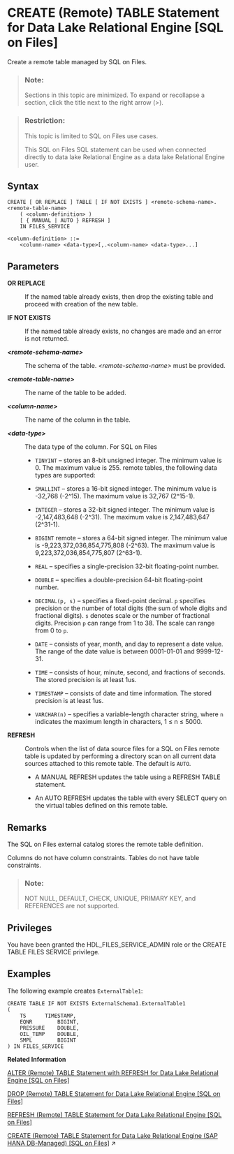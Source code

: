 <!-- loiobeffc07c515540088d372197c9eee191 -->

# CREATE \(Remote\) TABLE Statement for Data Lake Relational Engine \[SQL on Files\]

Create a remote table managed by SQL on Files.



> ### Note:  
> Sections in this topic are minimized. To expand or recollapse a section, click the title next to the right arrow \(*\>*\).



> ### Restriction:  
> This topic is limited to SQL on Files use cases.
> 
> This SQL on Files SQL statement can be used when connected directly to data lake Relational Engine as a data lake Relational Engine user.



<a name="loiobeffc07c515540088d372197c9eee191__CT_syntax"/>

## Syntax

```
CREATE [ OR REPLACE ] TABLE [ IF NOT EXISTS ] <remote-schema-name>.<remote-table-name>
    ( <column-definition> ) 
    [ { MANUAL | AUTO } REFRESH ]
    IN FILES_SERVICE

<column-definition> ::=
    <column-name> <data-type>[,.<column-name> <data-type>...]

```



<a name="loiobeffc07c515540088d372197c9eee191__CT_parameters"/>

## Parameters


<dl>
<dt><b>

OR REPLACE

</b></dt>
<dd>

If the named table already exists, then drop the existing table and proceed with creation of the new table.



</dd><dt><b>

IF NOT EXISTS

</b></dt>
<dd>

If the named table already exists, no changes are made and an error is not returned.



</dd><dt><b>

*<remote-schema-name\>*

</b></dt>
<dd>

The schema of the table. *<remote-schema-name\>* must be provided.



</dd><dt><b>

*<remote-table-name\>*

</b></dt>
<dd>

The name of the table to be added.



</dd><dt><b>

*<column-name\>*

</b></dt>
<dd>

The name of the column in the table.



</dd><dt><b>

*<data-type\>*

</b></dt>
<dd>

The data type of the column. For SQL on Files

-   `TINYINT` – stores an 8-bit unsigned integer. The minimum value is 0. The maximum value is 255. remote tables, the following data types are supported:

-   `SMALLINT` – stores a 16-bit signed integer. The minimum value is -32,768 \(-2^15\). The maximum value is 32,767 \(2^15-1\).

-   `INTEGER` – stores a 32-bit signed integer. The minimum value is -2,147,483,648 \(-2^31\). The maximum value is 2,147,483,647 \(2^31-1\).

-   `BIGINT` remote – stores a 64-bit signed integer. The minimum value is -9,223,372,036,854,775,808 \(-2^63\). The maximum value is 9,223,372,036,854,775,807 \(2^63-1\).

-   `REAL` – specifies a single-precision 32-bit floating-point number.

-   `DOUBLE` – specifies a double-precision 64-bit floating-point number.

-   `DECIMAL(p, s)` – specifies a fixed-point decimal. `p` specifies precision or the number of total digits \(the sum of whole digits and fractional digits\). `s` denotes scale or the number of fractional digits. Precision `p` can range from 1 to 38. The scale can range from 0 to `p`.

-   `DATE` – consists of year, month, and day to represent a date value. The range of the date value is between 0001-01-01 and 9999-12-31.

-   `TIME` – consists of hour, minute, second, and fractions of seconds. The stored precision is at least 1us.

-   `TIMESTAMP` – consists of date and time information. The stored precision is at least 1us.

-   `VARCHAR(n)` – specifies a variable-length character string, where `n` indicates the maximum length in characters, 1 ≤ n ≤ 5000.




</dd><dt><b>

REFRESH

</b></dt>
<dd>

Controls when the list of data source files for a SQL on Files remote table is updated by performing a directory scan on all current data sources attached to this remote table. The default is `AUTO`.

-   A MANUAL REFRESH updates the table using a REFRESH TABLE statement.

-   An AUTO REFRESH updates the table with every SELECT query on the virtual tables defined on this remote table.




</dd>
</dl>



<a name="loiobeffc07c515540088d372197c9eee191__CT_remarks"/>

## Remarks

The SQL on Files external catalog stores the remote table definition.

Columns do not have column constraints. Tables do not have table constraints.

> ### Note:  
> NOT NULL, DEFAULT, CHECK, UNIQUE, PRIMARY KEY, and REFERENCES are not supported.



## Privileges

You have been granted the HDL\_FILES\_SERVICE\_ADMIN role or the CREATE TABLE FILES SERVICE privilege.



<a name="loiobeffc07c515540088d372197c9eee191__CT_example"/>

## Examples

The following example creates `ExternalTable1`:

```
CREATE TABLE IF NOT EXISTS ExternalSchema1.ExternalTable1 
(
	TS 		TIMESTAMP,
	EQNR 		BIGINT,
	PRESSURE 	DOUBLE,
	OIL_TEMP 	DOUBLE,
	SMPL 		BIGINT 
) IN FILES_SERVICE
```

**Related Information**  


[ALTER \(Remote\) TABLE Statement with REFRESH for Data Lake Relational Engine \[SQL on Files\]](alter-remote-table-statement-with-refresh-for-data-lake-relational-engine-sql-on-files-ae56450.md "Alter the refresh mode of a table.")

[DROP \(Remote\) TABLE Statement for Data Lake Relational Engine \[SQL on Files\]](drop-remote-table-statement-for-data-lake-relational-engine-sql-on-files-f81d073.md "Drop a remote table from a SQL on Files external catalog.")

[REFRESH \(Remote\) TABLE Statement for Data Lake Relational Engine \[SQL on Files\]](refresh-remote-table-statement-for-data-lake-relational-engine-sql-on-files-e275657.md "Update the current list of data source files for a SQL on Files remote table by performing a directory scan on all current data sources attached to this remote table.")

[CREATE (Remote) TABLE Statement for Data Lake Relational Engine (SAP HANA DB-Managed) [SQL on Files]](https://help.sap.com/viewer/a898e08b84f21015969fa437e89860c8/2023_2_QRC/en-US/24e694b566814ad285cb32fe3e5d3928.html "Create a remote table managed by SQL on Files.") :arrow_upper_right:

